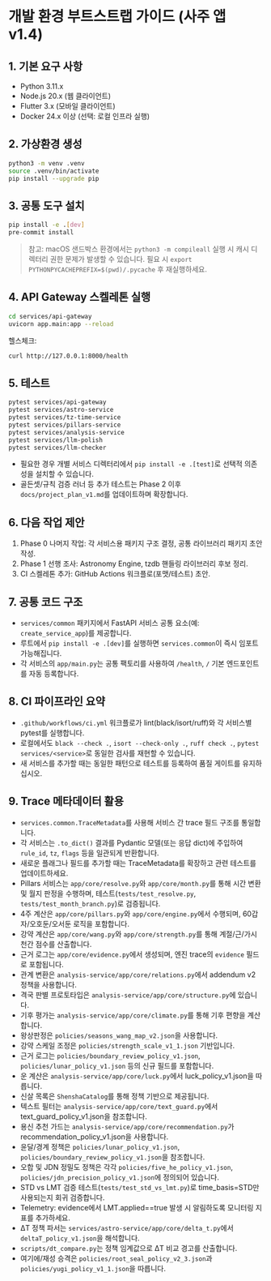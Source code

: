 # 개발 환경 부트스트랩 가이드 (사주 앱 v1.4)

## 1. 기본 요구 사항
- Python 3.11.x
- Node.js 20.x (웹 클라이언트)
- Flutter 3.x (모바일 클라이언트)
- Docker 24.x 이상 (선택: 로컬 인프라 실행)

## 2. 가상환경 생성
```bash
python3 -m venv .venv
source .venv/bin/activate
pip install --upgrade pip
```

## 3. 공통 도구 설치
```bash
pip install -e .[dev]
pre-commit install
```

> 참고: macOS 샌드박스 환경에서는 `python3 -m compileall` 실행 시 캐시 디렉터리 권한 문제가 발생할 수 있습니다. 필요 시 `export PYTHONPYCACHEPREFIX=$(pwd)/.pycache` 후 재실행하세요.

## 4. API Gateway 스켈레톤 실행
```bash
cd services/api-gateway
uvicorn app.main:app --reload
```

헬스체크:
```bash
curl http://127.0.0.1:8000/health
```

## 5. 테스트
```bash
pytest services/api-gateway
pytest services/astro-service
pytest services/tz-time-service
pytest services/pillars-service
pytest services/analysis-service
pytest services/llm-polish
pytest services/llm-checker
```

- 필요한 경우 개별 서비스 디렉터리에서 `pip install -e .[test]`로 선택적 의존성을 설치할 수 있습니다.
- 골든셋/규칙 검증 러너 등 추가 테스트는 Phase 2 이후 `docs/project_plan_v1.md`를 업데이트하며 확장합니다.

## 6. 다음 작업 제안
1. Phase 0 나머지 작업: 각 서비스용 패키지 구조 결정, 공통 라이브러리 패키지 초안 작성.
2. Phase 1 선행 조사: Astronomy Engine, tzdb 핸들링 라이브러리 후보 정리.
3. CI 스켈레톤 추가: GitHub Actions 워크플로(포맷/테스트) 초안.

## 7. 공통 코드 구조
- `services/common` 패키지에서 FastAPI 서비스 공통 요소(예: `create_service_app`)를 제공합니다.
- 루트에서 `pip install -e .[dev]`를 실행하면 `services.common`이 즉시 임포트 가능해집니다.
- 각 서비스의 `app/main.py`는 공통 팩토리를 사용하여 `/health`, `/` 기본 엔드포인트를 자동 등록합니다.

## 8. CI 파이프라인 요약
- `.github/workflows/ci.yml` 워크플로가 lint(black/isort/ruff)와 각 서비스별 pytest를 실행합니다.
- 로컬에서도 `black --check .`, `isort --check-only .`, `ruff check .`, `pytest services/<service>`로 동일한 검사를 재현할 수 있습니다.
- 새 서비스를 추가할 때는 동일한 패턴으로 테스트를 등록하여 품질 게이트를 유지하십시오.
## 9. Trace 메타데이터 활용
- `services.common.TraceMetadata`를 사용해 서비스 간 trace 필드 구조를 통일합니다.
- 각 서비스는 `.to_dict()` 결과를 Pydantic 모델(또는 응답 dict)에 주입하여 `rule_id`, `tz`, `flags` 등을 일관되게 반환합니다.
- 새로운 플래그나 필드를 추가할 때는 TraceMetadata를 확장하고 관련 테스트를 업데이트하세요.
- Pillars 서비스는 `app/core/resolve.py`와 `app/core/month.py`를 통해 시간 변환 및 월지 판정을 수행하며, 테스트(`tests/test_resolve.py`, `tests/test_month_branch.py`)로 검증됩니다.
- 4주 계산은 `app/core/pillars.py`와 `app/core/engine.py`에서 수행되며, 60갑자/오호둔/오서둔 로직을 포함합니다.
- 강약 계산은 `app/core/wang.py`와 `app/core/strength.py`를 통해 계절/근/가시 천간 점수를 산출합니다.
- 근거 로그는 `app/core/evidence.py`에서 생성되며, 엔진 trace의 `evidence` 필드로 포함됩니다.
- 관계 변환은 `analysis-service/app/core/relations.py`에서 addendum v2 정책을 사용합니다.
- 격국 판별 프로토타입은 `analysis-service/app/core/structure.py`에 있습니다.
- 기후 평가는 `analysis-service/app/core/climate.py`를 통해 기후 편향을 계산합니다.
- 왕상판정은 `policies/seasons_wang_map_v2.json`을 사용합니다.
- 강약 스케일 조정은 `policies/strength_scale_v1_1.json` 기반입니다.
- 근거 로그는 `policies/boundary_review_policy_v1.json`, `policies/lunar_policy_v1.json` 등의 신규 필드를 포함합니다.
- 운 계산은 `analysis-service/app/core/luck.py`에서 luck_policy_v1.json을 따릅니다.
- 신살 목록은 `ShenshaCatalog`를 통해 정책 기반으로 제공됩니다.
- 텍스트 필터는 `analysis-service/app/core/text_guard.py`에서 text_guard_policy_v1.json을 참조합니다.
- 용신 추천 가드는 `analysis-service/app/core/recommendation.py`가 recommendation_policy_v1.json을 사용합니다.
- 윤달/경계 정책은 `policies/lunar_policy_v1.json`, `policies/boundary_review_policy_v1.json`을 참조합니다.
- 오합 및 JDN 정밀도 정책은 각각 `policies/five_he_policy_v1.json`, `policies/jdn_precision_policy_v1.json`에 정의되어 있습니다.
- STD vs LMT 검증 테스트(`tests/test_std_vs_lmt.py`)로 time_basis=STD만 사용되는지 회귀 검증합니다.
- Telemetry: evidence에서 LMT.applied==true 발생 시 알림하도록 모니터링 지표를 추가하세요.
- ΔT 정책 파서는 `services/astro-service/app/core/delta_t.py`에서 `deltaT_policy_v1.json`을 해석합니다.
- `scripts/dt_compare.py`는 정책 임계값으로 ΔT 비교 경고를 산출합니다.
- 여기에/재성 승격은 `policies/root_seal_policy_v2_3.json`과 `policies/yugi_policy_v1_1.json`을 따릅니다.
